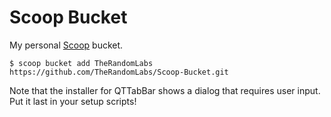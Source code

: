 # Scoop Bucket

My personal [Scoop](https://github.com/lukesampson/scoop) bucket.

	$ scoop bucket add TheRandomLabs https://github.com/TheRandomLabs/Scoop-Bucket.git

Note that the installer for QTTabBar shows a dialog that requires user input.
Put it last in your setup scripts!
